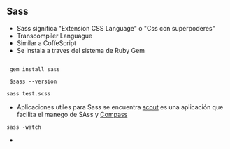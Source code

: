 ## Sass

* Sass significa "Extension CSS Language" o "Css con superpoderes"
* Transcompiler Languague
* Similar a CoffeScript
* Se instala a traves del sistema de Ruby Gem

```

 gem install sass

 $sass --version

```

```bash
sass test.scss
```

* Aplicaciones utiles para Sass se encuentra [scout](mhs.github.io/scout-app/) es una aplicación que facilita el manego de SAss y [Compass](Compass.html)     
```
sass -watch
```
* 
